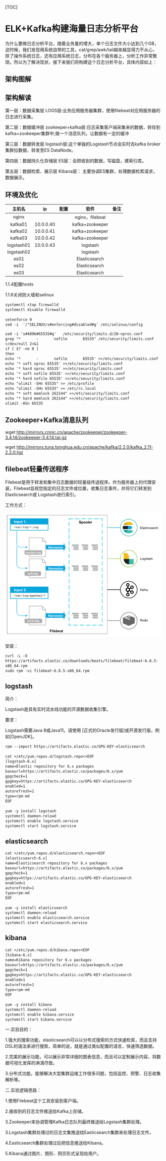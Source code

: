[TOC]







# ELK+Kafka构建海量日志分析平台

​	为什么要做日志分析平台，随着业务量的增大，单个日志文件大小达到几个GB，这时候，我们发现用系统自带的工具，cat/grep/awk/tail越来越显得力不从心，除了操作系统日志，还有应用系统日志，分布在各个服务器上，分析工作异常繁琐。所以为了解决现状，接下来我们将构建这个日志分析平台，具体内容如上：



## 架构图解











## 架构解读

第一层：数据采集层
LOGS层:业务应用服务器集群，使用filebeat对应用服务器的日志进行采集。

第二层：数据缓冲层
zookeeper+kafka层:日志采集客户端采集来的数据，转存到kafka+zookeeper集群中,做一个消息队列，让数据有一定的缓冲

第三层：数据转发层
logstash层:这个单独的Logstash节点会实时去kafka broker集群拉数据，转发至ES DataNode。

第四层：数据持久化存储层
ES层：会把收到的数据，写磁盘，建索引库。

第五层：数据检索、展示层
Kibana层： 主要协调ES集群，处理数据检索请求，数据展示。





## 环境及优化

|   主机名   |    ip     | 配置 |      软件       | 备注 |
| :--------: | :-------: | :--: | :-------------: | :--: |
|   nginx    |           |      | nginx，filebeat |      |
|  kafka01   | 10.0.0.40 |      | kafka+zookeeper |      |
|  kafka02   | 10.0.0.41 |      | kafka+zookeeper |      |
|  kafka03   | 10.0.0.42 |      | kafka+zookeeper |      |
| logstash01 | 10.0.0.43 |      |    logstash     |      |
| logstash02 |           |      |    logstash     |      |
|    es01    |           |      |  Elasticsearch  |      |
|    es02    |           |      |  Elasticsearch  |      |
|    es03    |           |      |  Elasticsearch  |      |







1.1.4配置hosts







1.1.6关闭防火墙和selinux

```
systemctl stop firewalld
systemctl disable firewalld

setenforce 0
sed -i  '/^SELINUX/s#enforcing#disabled#g' /etc/selinux/config
```





```
sed -i 's#4096#65535#g'   /etc/security/limits.d/20-nproc.conf
grep "*       -       nofile       65535" /etc/security/limits.conf >/dev/null 2>&1
if [ $? -ne 0 ]
then
echo '*       -       nofile       65535' >>/etc/security/limits.conf
echo '* soft nproc 65535' >>/etc/security/limits.conf
echo '* hard nproc 65535' >>/etc/security/limits.conf
echo '* soft nofile 65535' >>/etc/security/limits.conf
echo '* hard nofile 65535' >>/etc/security/limits.conf
echo "ulimit -SHn 65535" >> /etc/profile
echo "ulimit -SHn 65535" >> /etc/rc.local
echo "* soft memlock 262144" >>/etc/security/limits.conf
echo "* hard memlock 262144" >>/etc/security/limits.conf
ulimit -HSn 65535
```







## Zookeeper+Kafka消息队列







wget http://mirrors.cnnic.cn/apache/zookeeper/zookeeper-3.4.14/zookeeper-3.4.14.tar.gz

wget http://mirrors.tuna.tsinghua.edu.cn/apache/kafka/2.2.0/kafka_2.11-2.2.0.tgz













## filebeat轻量传送程序

​	Filebeat是用于转发和集中日志数据的轻量级传送程序。作为服务器上的代理安装，Filebeat监视您指定的日志文件或位置，收集日志事件，并将它们转发到Elasticsearch或 Logstash进行索引。

工作方式：

![a615415327cb9383e67de8a6fb6f938d](assets/a615415327cb9383e67de8a6fb6f938d.png)



安装：

```
curl -L -O https://artifacts.elastic.co/downloads/beats/filebeat/filebeat-6.8.5-x86_64.rpm
sudo rpm -vi filebeat-6.8.5-x86_64.rpm
```















## logstash

简介：

Logstash是具有实时流水线功能的开源数据收集引擎。



要求：

Logstash需要Java 8或Java11。请使用 [正式的Oracle发行版]或开源发行版，例如[OpenJDK]。





```
rpm --import https://artifacts.elastic.co/GPG-KEY-elasticsearch

cat >/etc/yum.repos.d/logstash.repo<<EOF
[logstash-6.x]
name=Elastic repository for 6.x packages
baseurl=https://artifacts.elastic.co/packages/6.x/yum
gpgcheck=1
gpgkey=https://artifacts.elastic.co/GPG-KEY-elasticsearch
enabled=1
autorefresh=1
type=rpm-md
EOF

yum -y install logstash
systemctl daemon-reload
systemctl enable logstash.service
systemctl start logstash.service
```





## elasticsearch

```
cat >/etc/yum.repos.d/elasticsearch.repo<<EOF
[elasticsearch-6.x]
name=Elasticsearch repository for 6.x packages
baseurl=https://artifacts.elastic.co/packages/6.x/yum
gpgcheck=1
gpgkey=https://artifacts.elastic.co/GPG-KEY-elasticsearch
enabled=1
autorefresh=1
type=rpm-md
EOF

yum -y install elasticsearch
systemctl daemon-reload
systemctl enable elasticsearch.service
systemctl start elasticsearch.service
```





## kibana

```
cat >/etc/yum.repos.d/kibana.repo<<EOF
[kibana-6.x]
name=Kibana repository for 6.x packages
baseurl=https://artifacts.elastic.co/packages/6.x/yum
gpgcheck=1
gpgkey=https://artifacts.elastic.co/GPG-KEY-elasticsearch
enabled=1
autorefresh=1
type=rpm-md
EOF

yum -y install kibana
systemctl daemon-reload
systemctl enable kibana.service
systemctl start kibana.service
```





一.实验目的：

1.强大的搜索功能，elasticsearch可以以分布式搜索的方式快速检索，而且支持DSL的语法来进行搜索，简单的说，就是通过类似配置的语言，快速筛选数据。

2.完美的展示功能，可以展示非常详细的图表信息，而且可以定制展示内容，将数据可视化发挥的淋漓尽致。

3.分布式功能，能够解决大型集群运维工作很多问题，包括监控、预警、日志收集解析等。



二.实验逻辑思路：

1.使用Filebeat这个工具安装到客户端。

2.接收到的日志文件推送给Kafka上存储。

3.Zookeeper来协调管理Kafka日志队列最终推送给Logstash集群处理。

3.Logstash集群处理过的日志文集推送给Easticsearch集群来处理日志文件。

4.Easticsearch集群处理过后把信息推送给Kibana。

5.Kibana通过图片、图形、网页形式呈现给用户。



